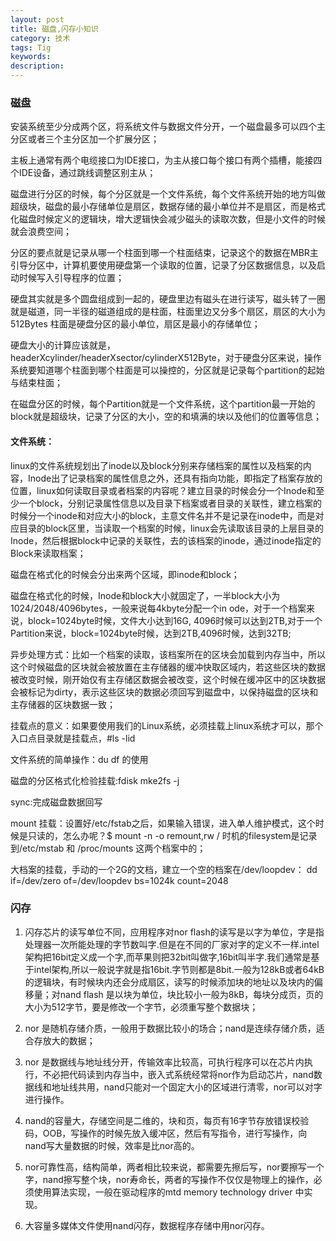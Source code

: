 ```yaml
---
layout: post
title: 磁盘,闪存小知识
category: 技术
tags: Tig
keywords:
description:
---
```


### 磁盘

安装系统至少分成两个区，将系统文件与数据文件分开，一个磁盘最多可以四个主分区或者三个主分区加一个扩展分区；

主板上通常有两个电缆接口为IDE接口，为主从接口每个接口有两个插槽，能接四个IDE设备，通过跳线调整区别主从；

磁盘进行分区的时候，每个分区就是一个文件系统，每个文件系统开始的地方叫做超级块，磁盘的最小存储单位是扇区，数据存储的最小单位并不是扇区，而是格式化磁盘时候定义的逻辑块，增大逻辑快会减少磁头的读取次数，但是小文件的时候就会浪费空间；

分区的要点就是记录从哪一个柱面到哪一个柱面结束，记录这个的数据在MBR主引导分区中，计算机要使用硬盘第一个读取的位置，记录了分区数据信息，以及启动时候写入引导程序的位置；

硬盘其实就是多个圆盘组成到一起的，硬盘里边有磁头在进行读写，磁头转了一圈就是磁道，同一半径的磁道组成的是柱面，柱面里边又分多个扇区，扇区的大小为512Bytes 柱面是硬盘分区的最小单位，扇区是最小的存储单位；

硬盘大小的计算应该就是，headerXcylinder/headerXsector/cylinderX512Byte，对于硬盘分区来说，操作系统要知道哪个柱面到哪个柱面是可以操控的，分区就是记录每个partition的起始与结束柱面；

在磁盘分区的时候，每个Partition就是一个文件系统，这个partition最一开始的block就是超级块，记录了分区的大小，空的和填满的块以及他们的位置等信息；

#### 文件系统：

linux的文件系统规划出了inode以及block分别来存储档案的属性以及档案的内容，Inode出了记录档案的属性信息之外，还具有指向功能，即指定了档案存放的位置，linux如何读取目录或者档案的内容呢？建立目录的时候会分一个Inode和至少一个block，分别记录属性信息以及目录下档案或者目录的关联性，建立档案的时候分一个inode和对应大小的block，主意文件名并不是记录在inode中，而是对应目录的block区里，当读取一个档案的时候，linux会先读取该目录的上层目录的Inode，然后根据block中记录的关联性，去的该档案的inode，通过inode指定的Block来读取档案；

磁盘在格式化的时候会分出来两个区域，即inode和block；

磁盘在格式化的时候，Inode和block大小就固定了，一半block大小为1024/2048/4096bytes，一般来说每4kbyte分配一个in ode，对于一个档案来说，block=1024byte时候，文件大小达到16G, 4096时候可以达到2TB,对于一个Partition来说，block=1024byte时候，达到2TB,4096时候，达到32TB;

异步处理方式：比如一个档案的读取，该档案所在的区块会加载到内存当中，所以这个时候磁盘的区块就会被放置在主存储器的缓冲快取区域内，若这些区块的数据被改变时候，刚开始仅有主存储区数据会被改变，这个时候在缓冲区中的区块数据会被标记为dirty，表示这些区块的数据必须回写到磁盘中，以保持磁盘的区块和主存储器的区块数据一致；

挂载点的意义：如果要使用我们的Linux系统，必须挂载上linux系统才可以，那个入口点目录就是挂载点，#ls -lid

文件系统的简单操作：du df 的使用

磁盘的分区格式化检验挂载:fdisk mke2fs -j

sync:完成磁盘数据回写

mount 挂载：设置好/etc/fstab之后，如果输入错误，进入单人维护模式，这个时候是只读的，怎么办呢？$ mount -n -o remount,rw / 时机的filesystem是记录到/etc/mstab 和 /proc/mounts 这两个档案中的；

大档案的挂载，手动的一个2G的文档，建立一个空的档案在/dev/loopdev：
dd if=/dev/zero of=/dev/loopdev bs=1024k count=2048


### 闪存

1. 闪存芯片的读写单位不同，应用程序对nor flash的读写是以字为单位，字是指处理器一次所能处理的字节数叫字.但是在不同的厂家对字的定义不一样.intel架构把16bit定义成一个字,而苹果则把32bit叫做字,16bit叫半字.我们通常是基于intel架构,所以一般说字就是指16bit.字节则都是8bit.一般为128kB或者64kB的逻辑块，有时候块内还会分成扇区，读写的时候添加块的地址以及块内的偏移量；对nand flash 是以块为单位，块比较小一般为8kB，每块分成页，页的大小为512字节，要是修改一个字节，必须重写整个数据块；

2. nor 是随机存储介质，一般用于数据比较小的场合；nand是连续存储介质，适合存放大的数据；

3. nor 是数据线与地址线分开，传输效率比较高，可执行程序可以在芯片内执行，不必把代码读到内存当中，嵌入式系统经常将nor作为启动芯片，nand数据线和地址线共用，nand只能对一个固定大小的区域进行清零，nor可以对字进行操作。

4. nand的容量大，存储空间是二维的，块和页，每页有16字节存放错误校验码，OOB，写操作的时候先放入缓冲区，然后有写指令，进行写操作，向nand写大量数据的时候，效率是比nor高的。

5. nor可靠性高，结构简单，两者相比较来说，都需要先擦后写，nor要擦写一个字，nand擦写整个块，nor寿命长，两者的写操作不仅仅是物理上的操作，必须使用算法实现，一般在驱动程序的mtd memory technology driver 中实现。

6. 大容量多媒体文件使用nand闪存，数据程序存储中用nor闪存。

